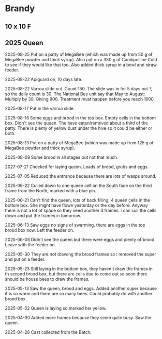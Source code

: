 # Brandy

## 10 x 10 F

## 2025 Queen

2025-08-25 Put on a patty of MegaBee (which was made up from 50 g of MegaBee powder and thick syrup).  Also put on a 330 g of Candipolline Gold to see if they would like that too.  Also added thick syrup in a bowl and straw feeder.

2025-08-22 Apiguard on, 10 days late.

2025-08-22 Varroa slide out.  Count 150.  The slide was in for 5 days not 7, so the daily count is 30.  The National Bee unit say that May to August: Multiply by 30.  Giving 900.  Treatment must happen before you reach 1000.

2025-08-17 Put in the varroa slide.

2025-08-16 Some eggs and brood in the top box.  Empty cells in the bottom box.  Didn't see the queen.  The have eaten/removed about a third of the patty.  There is plenty of yellow dust under the hive so it could be either or both.  

2025-08-13 Put on a patty of MegaBee (which was made up from 125 g of MegaBee powder and thick syrup).

2025-08-09 Some brood in all stages but not that much.

2027-07-21 Checked for laying queen.  Loads of brood, grubs and eggs.

2025-07-05 Reduced the entrance because there are lots of wasps around.

2025-06-22 Culled down to one queen cell on the South face on the third frame from the North, marked with a blue pin.

2025-06-21 Can't find the queen, lots of back filling, 4 queen cells in the bottom box.  She might have flown yesterday or the day before.  Anyway there is not a lot of space so they need another 3 frames.  I can cull the cells down and put the frames in tomorrow.

2025-06-13 Saw eggs no signs of swarming, there are eggs in the top brood box now.  Left the feeder on.

2025-06-06 Didn't see the queen but there were eggs and plenty of brood.  Leave with the feeder on.

2025-05-30 They are not drawing the brood frames so I removed the super and put on a feeder.

2025-05-23 Still laying in the bottom box, they haven't draw the frames in th second brood box, but there are cells due to come out so soon there should be house bees to draw the frames.

2025-05-13 Saw the queen, brood and eggs.  Added another super because it is so warm and there are so many bees.  Could probably do with another brood box.

2025-05-02 Queen is laying so marked her yellow.

2025-04-30 Added more frames because they seem quite busy.  Saw the queen.

2025-04-28 Cast collected from the Batch.
